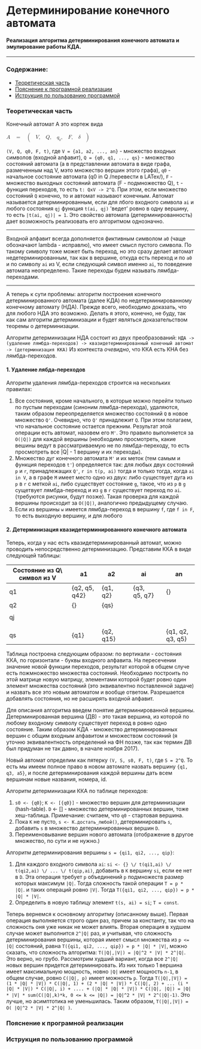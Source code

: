 # Детерминирование конечного автомата
#### Реализация алгоритма детерминирования конечного автомата и эмулирование работы КДА.
-----------------------

### Содержание:
* [Теоретическая часть](#Теоретическая-часть)
* [Пояснение к програмной реализации](#Пояснение-к-програмной-реализации)
* [Иструкция по пользованию программой](#Иструкция-по-пользованию-программой)


### Теоретическая часть

Конечный автомат A это кортеж вида

<math style="width: auto;" xmlns="http://www.w3.org/1998/Math/MathML"><mi>A</mi><mo>&#xA0;</mo><mo>=</mo><mo>&#xA0;</mo><mo>(</mo><mo>&#xA0;</mo><mi>V</mi><mo>,</mo><mo>&#xA0;</mo><mi>Q</mi><mo>,</mo><mo>&#xA0;</mo><msub><mi>q</mi><mn><sub>0</sub></mn></msub><mo>,</mo><mo>&#xA0;</mo><mi>F</mi><mo>,</mo><mo>&#xA0;</mo><mi>&#x3B4;</mi><mo>&#xA0;</mo><mo>)</mo></math>

`(V, Q, q0, F, t)`, 
где `V = {a1, a2, ..., an}` - множество входных символов (входной алфавит), `Q = {q0, q1, ..., qs}` - множество состояний автомата (а в представлении автомата в виде графа, размеченным над V, мэто множество вершин этого графа), `q0` - начальное состояние автомата (q0 in Q /перевести в LATex/), `F` - множество выходных состояний автомата (F - подмножество Q), `t` - функция переходов, то есть `t: QxV -> 2^Q`. При этом, если множество состояний `Q` конечно, то и автомат называют конечным.
Автомат называется детерминированным, если для лбого входного символа `ai` и любого состояния `qj` функция `t(ai, qj)` 'ведет' ровно в одну вершину, то есть `|t(ai, qj)| = 1`. Это свойство автомата (детерминированность) дает возможность реализовать его алгоритмом однозначно.

-------
Входной алфавит всегда дополняется фиктивным символом `a0` (чаще обозначают lambda - исправлю), что имеет смысл пустого символа. По такому символу тоже может быть переход, но это сразу делает автомат недетерминированным, так как в вершине, откуда есть переход и по `a0` и по символу  `ai` из V, если следующий символ именно `ai`, то поведение автомата неопределено. Такие переходы будем называть лямбда-переходами.

------
А теперь к сути проблемы: алгоритм построения конечного детерминированного автомата (далее КДА) по недетерминированному конечному автомату (НДА). Прежде всего, необходимо доказать, что для любого НДА это возможно.
Делать я этого, конечно, не буду, так как сам алгоритм детерминизации и будет являться доказательством теоремы о детерминизации.

Алгоритм детерминизации НДА состоит из двух преобразований:
```НДА -> (удаление лямбда-переходов) -> квазидетерминированный конечный автомат -> (детерминизация ККА)```
Из контекста *очевидно*, что ККА есть КНА без лямбда-переходов.

#### 1. Удаление лябда-переходов
Алгоритм удаления лямбда-переходов строится на нескольких правилах:
1) Все состояния, кроме начального, в которые можно перейти только по пустым переходам (синоним лямбда-перехода), удаляются, таким образом переопределяется множество состояний `Q` в новое множество `Q'`. Очевидно, что `Q'` принадлежит `Q`. При этом полагаем, что начальное состояние остается прежним. Результат этой операции есть автомат, назовем его `M'`. Это правило выполняется за `О(|Q|)` для каждой вершины (необходимо просмотреть, какие вешины ведут в рассматриваемую не по лямбда-переходу, то есть просмотреть все |Q| - 1 вершину и их переходы).
2) Множество дуг конечного автомата `M'` и их меток (тем самым и функция переходов `t'`) определяется так:
для любых двух состояний `p` и `r`, принадлежащих `Q'`, `r in t(p, ai)` тогда и только тогда, когда `ai in V`, а в графе `M` имеет место одно из двух: либо существует дуга из `p` в `r` с меткой `ai`, либо существует состояние `g`, такое, что из `p` в `g` сущетвует лямбда-переход и из `g` в `r` существует переход по `ai`. (требуются рисунки, будут позже). Такая проверка для каждой вершины происходит за `О(|Q|)`, аналогично предыдущему случаю.
3) Если из вершины `w` имеется лямбда-переход в вершину `f`, где `f in F`, то есть выходную вершину, и для любого 

#### 2. Детерминизация квазидетерминированного конечного автомата
Теперь, когда у нас есть квазидетерминированный автомат, можно проводить непосредственно детерминизацию.
Представим ККА в виде следующей таблицы:

| Состояние из Q\ символ из V | a1            | a2        |              | ai           |                 | an               |
|-----------------------------|---------------|-----------|--------------|--------------|-----------------|------------------|
| q1                          | {q2, q5, q42} | {q1, q2}  |              | {q3, q5, q7} |                 | {}               |
| q2                          | {}            | {qs}      |              |              |                 |                  |
|                             |               |           |              |              |                 |                  |
| qj                          |               |           |              |              |                 |                  |
|                             |               |           |              |              |                 |                  |
|                             |               |           |              |              |                 |                  |
| qs                          | {q1}          | {q2, q15} |              |              |                 | {q1, q2, q3, q5} |

Таблица построена следующим образом: по вертикали - состояния ККА, по горизонтали - буквы входного алфавита. На пересечении значение новой функции переходов, результат которой в общем случе есть пожмножество множества состояний. Необходимо построить по этой матрице новую матрицу, элементами которой будет ровно один элемент множества состояний (это эквивалентно поставленной задаче) и назвать все это новым автоматом и вообще ответом. Разрешается добавлять состояния, но не расширять входной алфавит.

Для описания алгоритма введем понятие детерминированной вершины. Детерминированная вершина (ДВ) - это такая вершина, из которой по любому входному символу существует переход в ровно одно состояние. Таким образом КДА - множество детерминированных вершин с общим входным алфавитом и множеством состояний (я уточню эквивалентность определений на ФН позже, так как термин ДВ был придуман не так давно, в начале ноября 2017).

Новый автомат определим как пятерку `(V, S, s0, F, t)`, где `S = 2^Q`. То есть мы имеем полное право в новом автомате назвать вершину `{q1, q3, a5}`, и после детерминирования каждой вершины дать всем вершинам новые названия, номера, id.

Алгоритм детерминизации ККА по таблице переходов:
1) `s0 <- {q0}`; `K <- [{q0}]` - множество вершин для детерминизации (hash-table). `D` <- [] - множество детерминированных вершин, тоже хеш-таблица. Примечание: считаем, что `q0` - стартовая вершина. 
2) Пока `K` не пусто, `s <- K.достать_любой()`, детерминировать `s`, добавить `s` в множество детерминированных вершин `D`.
3) Переименовывание вершин нового автомата (отображение в другое множество, по сути и не нужно.)

Алгоритм детерминирования вершины `s = {qi1, qi2, ..., qip}`:
1) Для каждого входного символа `ai`: `si <- {} \/ t(qi1,ai) \/ t(qi2,ai) \/ ... \/ t(qip,ai)`, добавить в `K` вершину `si`, если ее нет в `D`. Эта операция требует `p` объединений `p` подмножеств размер которых максимум `|Q|`. Тогда сложность такой операции `T = p * |Q|`. и таких операций ровно `|V|`. 
Тогда `T({qi1, qi2, ..., qip}) = p * |Q| * |V|`.
2) Определить в новую таблицу элемент `t(s, ai) = si`; `T = const`.

Теперь вернемся к основному алгоритму (описанному выше). Первая операция выполняется строго один раз, причем за константу, так что на сложность оня уже никак не может влиять.
Вторая операция в худшем случае может выполнится `2^|Q|` раз, и учитывая, что сложность детерминирования вершины, которая имеет смысл множества из `p <= |Q|` состояний, равна `T({qi1, qi2, ..., qip}) = p * |Q| * |V|`, можно сказать, что сложность алгоритма: `T(|Q|,|V|) = |Q|^2 * |V| * 2^|Q|`. Это верно, но грубо.
Рассмотрим худший вариант, когда все `2^|Q|` новых вершин придется детерминировать. Из них только 1 вершина имеет максимальную мощность, новно `|Q|` имеет мощность `n-1`, в общем случае, ровно `С(|Q|, p)` имеет можность `p`. Тогда `T(|Q|,|V|) = (1 * |Q| * |V|) * С(|Q|, 1) + (2 * |Q| * |V|) * С(|Q|, 2) + ... (i * |Q| * |V|) * С(|Q|, i) + .... + (|Q| * |Q| * |V|) * С(|Q|, |Q|) = |Q| * |V| * sum(C(|Q|,k)*k, 0 <= k <= |Q|) = |Q|^2 * |V| * 2^(|Q|-1)`.
Это лучше, но асимптотика не уменьшилась. Таким образом, `T(|Q|,|V|) = O( |Q|^2 * |V| * 2^|Q| )`.


















### Пояснение к програмной реализации
### Иструкция по пользованию программой





